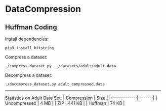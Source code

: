 # DataCompression

## Huffman Coding
Install dependencies:
```
pip3 install bitstring
```

Compress a dataset:
```
./compress_dataset.py ../datasets/adult/adult.data
```

Decompress a dataset:
```
./decompress_dataset.py adult_compressed.data
```

---

Statistics on Adult Data Set:
| Compression  | Size   |
|:------------:|:------:|
| Uncompressed | 4 MB   |
| ZIP          | 441 KB |
| Huffman      | 74 KB  |
